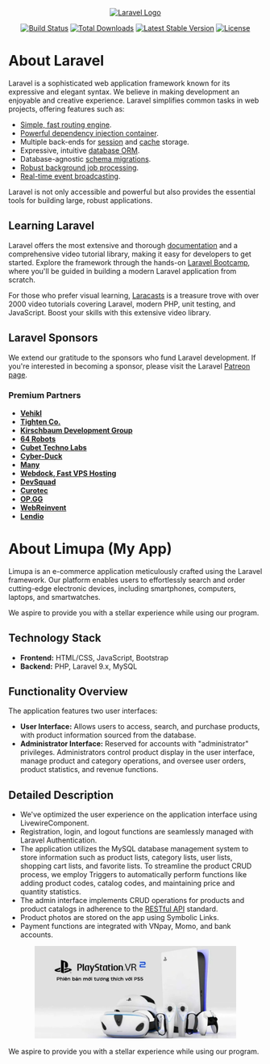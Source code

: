 <p align="center"><a href="https://laravel.com" target="_blank"><img src="https://raw.githubusercontent.com/laravel/art/master/logo-lockup/5%20SVG/2%20CMYK/1%20Full%20Color/laravel-logolockup-cmyk-red.svg" width="400" alt="Laravel Logo"></a></p>

<p align="center">
<a href="https://github.com/laravel/framework/actions"><img src="https://github.com/laravel/framework/workflows/tests/badge.svg" alt="Build Status"></a>
<a href="https://packagist.org/packages/laravel/framework"><img src="https://img.shields.io/packagist/dt/laravel/framework" alt="Total Downloads"></a>
<a href="https://packagist.org/packages/laravel/framework"><img src="https://img.shields.io/packagist/v/laravel/framework" alt="Latest Stable Version"></a>
<a href="https://packagist.org/packages/laravel/framework"><img src="https://img.shields.io/packagist/l/laravel/framework" alt="License"></a>
</p>

# About Laravel

Laravel is a sophisticated web application framework known for its expressive and elegant syntax. We believe in making development an enjoyable and creative experience. Laravel simplifies common tasks in web projects, offering features such as:

- [Simple, fast routing engine](https://laravel.com/docs/routing).
- [Powerful dependency injection container](https://laravel.com/docs/container).
- Multiple back-ends for [session](https://laravel.com/docs/session) and [cache](https://laravel.com/docs/cache) storage.
- Expressive, intuitive [database ORM](https://laravel.com/docs/eloquent).
- Database-agnostic [schema migrations](https://laravel.com/docs/migrations).
- [Robust background job processing](https://laravel.com/docs/queues).
- [Real-time event broadcasting](https://laravel.com/docs/broadcasting).

Laravel is not only accessible and powerful but also provides the essential tools for building large, robust applications.

## Learning Laravel

Laravel offers the most extensive and thorough [documentation](https://laravel.com/docs) and a comprehensive video tutorial library, making it easy for developers to get started. Explore the framework through the hands-on [Laravel Bootcamp](https://bootcamp.laravel.com), where you'll be guided in building a modern Laravel application from scratch.

For those who prefer visual learning, [Laracasts](https://laracasts.com) is a treasure trove with over 2000 video tutorials covering Laravel, modern PHP, unit testing, and JavaScript. Boost your skills with this extensive video library.

## Laravel Sponsors

We extend our gratitude to the sponsors who fund Laravel development. If you're interested in becoming a sponsor, please visit the Laravel [Patreon page](https://patreon.com/taylorotwell).

### Premium Partners

- **[Vehikl](https://vehikl.com/)**
- **[Tighten Co.](https://tighten.co)**
- **[Kirschbaum Development Group](https://kirschbaumdevelopment.com)**
- **[64 Robots](https://64robots.com)**
- **[Cubet Techno Labs](https://cubettech.com)**
- **[Cyber-Duck](https://cyber-duck.co.uk)**
- **[Many](https://www.many.co.uk)**
- **[Webdock, Fast VPS Hosting](https://www.webdock.io/en)**
- **[DevSquad](https://devsquad.com)**
- **[Curotec](https://www.curotec.com/services/technologies/laravel/)**
- **[OP.GG](https://op.gg)**
- **[WebReinvent](https://webreinvent.com/?utm_source=laravel&utm_medium=github&utm_campaign=patreon-sponsors)**
- **[Lendio](https://lendio.com)**

# About Limupa (My App)

Limupa is an e-commerce application meticulously crafted using the Laravel framework. Our platform enables users to effortlessly search and order cutting-edge electronic devices, including smartphones, computers, laptops, and smartwatches.

We aspire to provide you with a stellar experience while using our program.

## Technology Stack

- **Frontend:** HTML/CSS, JavaScript, Bootstrap
- **Backend:** PHP, Laravel 9.x, MySQL

## Functionality Overview

The application features two user interfaces:

- **User Interface:** Allows users to access, search, and purchase products, with product information sourced from the database.
- **Administrator Interface:** Reserved for accounts with "administrator" privileges. Administrators control product display in the user interface, manage product and category operations, and oversee user orders, product statistics, and revenue functions.

## Detailed Description

- We've optimized the user experience on the application interface using LivewireComponent.
- Registration, login, and logout functions are seamlessly managed with Laravel Authentication.
- The application utilizes the MySQL database management system to store information such as product lists, category lists, user lists, shopping cart lists, and favorite lists. To streamline the product CRUD process, we employ Triggers to automatically perform functions like adding product codes, catalog codes, and maintaining price and quantity statistics.
- The admin interface implements CRUD operations for products and product catalogs in adherence to the [RESTful API](https://www.redhat.com/en/topics/api/what-is-a-rest-api) standard.
- Product photos are stored on the app using Symbolic Links.
- Payment functions are integrated with VNpay, Momo, and bank accounts.

<p align="center"><img src="public/images/slider/1.jpg" width="400" alt="Ảnh 1"></p>
We aspire to provide you with a stellar experience while using our program.